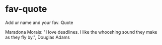 # fav-quote
Add ur name and your fav. Quote

Maradona Morais: "I love deadlines. I like the whooshing sound they make as they fly by.", Douglas Adams
